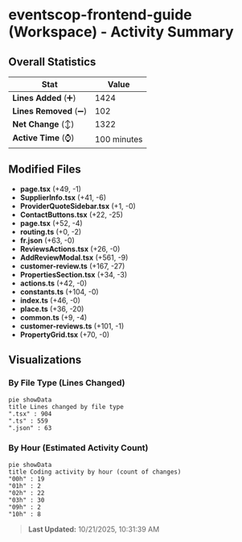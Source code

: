 # eventscop-frontend-guide (Workspace) - Activity Summary 

## Overall Statistics

| Stat                   | Value                                                             |
| ---------------------- | ----------------------------------------------------------------- |
| **Lines Added** (➕)   | 1424                                          |
| **Lines Removed** (➖) | 102                                        |
| **Net Change** (↕)    | 1322                |
| **Active Time** (⌚)   | 100 minutes |


## Modified Files
- **page.tsx** (+49, -1)
- **SupplierInfo.tsx** (+41, -6)
- **ProviderQuoteSidebar.tsx** (+1, -0)
- **ContactButtons.tsx** (+22, -25)
- **page.tsx** (+52, -4)
- **routing.ts** (+0, -2)
- **fr.json** (+63, -0)
- **ReviewsActions.tsx** (+26, -0)
- **AddReviewModal.tsx** (+561, -9)
- **customer-review.ts** (+167, -27)
- **PropertiesSection.tsx** (+34, -3)
- **actions.ts** (+42, -0)
- **constants.ts** (+104, -0)
- **index.ts** (+46, -0)
- **place.ts** (+36, -20)
- **common.ts** (+9, -4)
- **customer-reviews.ts** (+101, -1)
- **PropertyGrid.tsx** (+70, -0)

## Visualizations

### By File Type (Lines Changed)

```mermaid
pie showData
title Lines changed by file type
".tsx" : 904
".ts" : 559
".json" : 63
```

### By Hour (Estimated Activity Count)

```mermaid
pie showData
title Coding activity by hour (count of changes)
"00h" : 19
"01h" : 2
"02h" : 22
"03h" : 30
"09h" : 2
"10h" : 8
```


> **Last Updated:** 10/21/2025, 10:31:39 AM